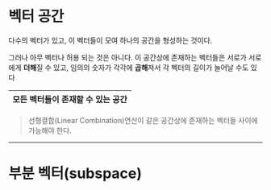 # 벡터 공간

다수의 벡터가 있고, 이 벡터들이 모여 하나의 공간을 형성하는 것이다. 

그러나 아무 벡터나 허용 되는 것은 아니다. 이 공간상에 존재하는 벡터들은 서로가 서로에게 **더해**질 수 있고, 임의의 숫자가 각각에 **곱해**져서 각 벡터의 길이가 늘어날 수도 있다

|모든 벡터들이 존재할 수 있는 공간|
|-|

> 선형결합(Linear Combination)연산이 같은 공간상에 존재하는 벡터들 사이에 가능해야 한다.


---

# 부분 벡터(subspace)